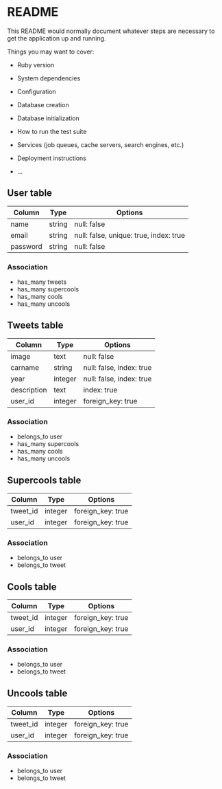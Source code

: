 # README

This README would normally document whatever steps are necessary to get the
application up and running.

Things you may want to cover:

* Ruby version

* System dependencies

* Configuration

* Database creation

* Database initialization

* How to run the test suite

* Services (job queues, cache servers, search engines, etc.)

* Deployment instructions

* ...

## User table

|Column|Type|Options|
|------|----|-------|
|name|string|null: false|
|email|string|null: false, unique: true, index: true|
|password|string|null: false|
### Association
- has_many tweets
- has_many supercools
- has_many cools
- has_many uncools

## Tweets table

|Column|Type|Options|
|------|----|-------|
|image|text|null: false|
|carname|string|null: false, index: true|
|year|integer|null: false, index: true|
|description|text|index: true|
|user_id|integer|foreign_key: true|
### Association
- belongs_to user
- has_many supercools
- has_many cools
- has_many uncools

## Supercools table

|Column|Type|Options|
|------|----|-------|
|tweet_id|integer|foreign_key: true|
|user_id|integer|foreign_key: true|
### Association
- belongs_to user
- belongs_to tweet

## Cools table

|Column|Type|Options|
|------|----|-------|
|tweet_id|integer|foreign_key: true|
|user_id|integer|foreign_key: true|
### Association
- belongs_to user
- belongs_to tweet

## Uncools table

|Column|Type|Options|
|------|----|-------|
|tweet_id|integer|foreign_key: true|
|user_id|integer|foreign_key: true|
### Association
- belongs_to user
- belongs_to tweet
